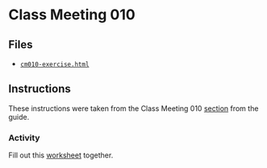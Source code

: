 # Class Meeting 010
## Files
* [`cm010-exercise.html`](https://dy-lin.github.io/STAT545-participation/cm009/cm010-exercise.html)

## Instructions
These instructions were taken from the Class Meeting 010 [section](https://stat545guidebook.netlify.com/tibble-joins.html) from the guide.

### Activity
Fill out this [worksheet](https://raw.githubusercontent.com/STAT545-UBC/Classroom/master/tutorials/cm010-exercise.Rmd) together.
